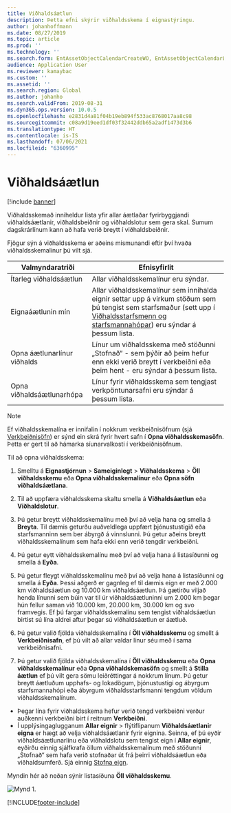```yaml
---
title: Viðhaldsáætlun
description: Þetta efni skýrir viðhaldsskema í eignastýringu.
author: johanhoffmann
ms.date: 08/27/2019
ms.topic: article
ms.prod: ''
ms.technology: ''
ms.search.form: EntAssetObjectCalendarCreateWO, EntAssetObjectCalendarListPagePoolsOpen, EntAssetObjectCalendarListPage, EntAssetObjectCalendarListPagePreviewPart, EntAssetObjectCalendarEdit, EntAssetObjectCalendarAdjust, EntAssetObjectCalendarDiscard, EntAssetObjectCalendarInfoPart
audience: Application User
ms.reviewer: kamaybac
ms.custom: ''
ms.assetid: ''
ms.search.region: Global
ms.author: johanho
ms.search.validFrom: 2019-08-31
ms.dyn365.ops.version: 10.0.5
ms.openlocfilehash: e2831d4a81f04b19eb894f533ac8768017aa8c98
ms.sourcegitcommit: c08a9d19eed1df03f32442ddb65a2adf1473d3b6
ms.translationtype: HT
ms.contentlocale: is-IS
ms.lasthandoff: 07/06/2021
ms.locfileid: "6360995"
---
```

# <a name="maintenance-schedule"></a>Viðhaldsáætlun

[!include [banner](../../includes/banner.md)]

 

Viðhaldsskemað inniheldur lista yfir allar áætlaðar fyrirbyggjandi viðhaldsáætlanir, viðhaldsbeiðnir og viðhaldslotur sem gera skal. Sumum dagskrárlínum kann að hafa verið breytt í viðhaldsbeiðnir.

Fjögur sýn á viðhaldsskema er aðeins mismunandi eftir því hvaða viðhaldsskemalínur þú vilt sjá.

| Valmyndaratriði                  | Efnisyfirlit                                                                                                                                             |
|----------------------------|----------------------------------------------------------------------------------------------------------------------------------------------------------------------------------------------|
| Ítarleg viðhaldsáætlun       | Allar viðhaldsskemalínur eru sýndar.     |
| Eignaáætlunin mín        | Allar viðhaldsskemalínur sem innihalda eignir settar upp á virkum stöðum sem þú tengist sem starfsmaður (sett upp í [Viðhaldsstarfsmenn og starfsmannahópar](../setup-for-objects/workers-and-worker-groups.md)) eru sýndar á þessum lista. |
| Opna áætlunarlínur viðhalds | Línur um viðhaldsskema með stöðunni „Stofnað“ - sem þýðir að þeim hefur enn ekki verið breytt í verkbeiðni eða þeim hent - eru sýndar á þessum lista.                                            |
| Opna viðhaldsáætlunarhópa | Línur fyrir viðhaldsskema sem tengjast verkpöntunarsafni eru sýndar á þessum lista.                                                                                                                  |

>[!NOTE]
>Ef viðhaldsskemalína er innifalin í nokkrum verkbeiðnisöfnum (sjá [Verkbeiðnisöfn](../work-orders/work-order-pools.md)) er sýnd ein skrá fyrir hvert safn í **Opna viðhaldsskemasöfn**. Þetta er gert til að hámarka síunarvalkosti í verkbeiðnisöfnum.

Til að opna viðhaldsskema:

1. Smelltu á **Eignastjórnun** > **Sameiginlegt** > **Viðhaldsskema** > **Öll viðhaldsskemu** eða **Opna viðhaldsskemalínur** eða **Opna söfn viðhaldsáætlana**.

2. Til að uppfæra viðhaldsskema skaltu smella á **Viðhaldsáætlun** eða **Viðhaldslotur**. 

3. Þú getur breytt viðhaldsskemalínu með því að velja hana og smella á **Breyta**. Til dæmis geturðu auðveldlega uppfært þjónustustigið eða starfsmanninn sem ber ábyrgð á vinnslunni. Þú getur aðeins breytt viðhaldsskemalínum sem hafa ekki enn verið tengdir verkbeiðni.

4. Þú getur eytt viðhaldsskemalínu með því að velja hana á listasíðunni og smella á **Eyða**.

5. Þú getur fleygt viðhaldsskemalínu með því að velja hana á listasíðunni og smella á **Eyða**. Þessi aðgerð er gagnleg ef til dæmis eign er með 2.000 km viðhaldsáætlun og 10.000 km viðhaldsáætlun. Þá gætirðu viljað henda línunni sem búin var til úr viðhaldsáætluninni um 2.000 km þegar hún fellur saman við 10.000 km, 20.000 km, 30.000 km og svo framvegis. Ef þú fargar viðhaldsskemalínu sem tengist viðhaldsáætlun birtist sú lína aldrei aftur þegar sú viðhaldsáætlun er áætluð.

6. Þú getur valið fjölda viðhaldsskemalína í **Öll viðhaldsskemu** og smellt á **Verkbeiðnisafn**, ef þú vilt að allar valdar línur séu með í sama verkbeiðnisafni.

7. Þú getur valið fjölda viðhaldsskemalína í **Öll viðhaldsskemu** eða **Opna viðhaldsskemalínur** eða **Opna viðhaldskemasöfn** og smellt á **Stilla áætlun** ef þú vilt gera sömu leiðréttingar á nokkrum línum. Þú getur breytt áætluðum upphafs- og lokadögum, þjónustustigi og ábyrgum starfsmannahópi eða ábyrgum viðhaldsstarfsmanni tengdum völdum viðhaldsskemalínum.

- Þegar lína fyrir viðhaldsskema hefur verið tengd verkbeiðni verður auðkenni verkbeiðni birt í reitnum **Verkbeiðni**.  
- Í upplýsingaglugganum **Allar eignir** > flýtiflipanum **Viðhaldsáætlanir eigna** er hægt að velja viðhaldsáætlanir fyrir eignina. Seinna, ef þú eyðir viðhaldsáætlunarlínu eða viðhaldslotu sem tengist eign í **Allar eignir**, eyðirðu einnig sjálfkrafa öllum viðhaldsskemalínum með stöðunni „Stofnað“ sem hafa verið stofnaðar út frá þeirri viðhaldsáætlun eða viðhaldsumferð. Sjá einnig [Stofna eign](../objects/create-an-object.md).

Myndin hér að neðan sýnir listasíðuna **Öll viðhaldsskemu**.

![Mynd 1.](media/16-preventive-maintenance.png)



[!INCLUDE[footer-include](../../../includes/footer-banner.md)]